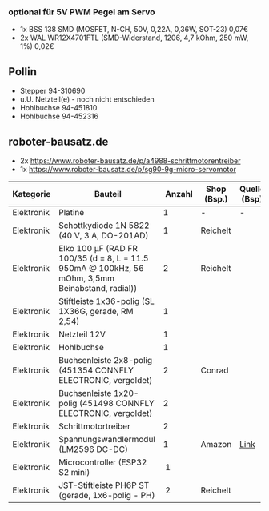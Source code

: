 ### optional für 5V PWM Pegel am Servo

* 1x BSS 138 SMD (MOSFET, N-CH, 50V, 0,22A, 0,36W, SOT-23) 0,07€
* 2x WAL WR12X4701FTL (SMD-Widerstand, 1206, 4,7 kOhm, 250 mW, 1%) 0,02€

## Pollin

* Stepper 94-310690
* u.U. Netzteil(e) - noch nicht entschieden
* Hohlbuchse 94-451810
* Hohlbuchse 94-452316

## roboter-bausatz.de

* 2x https://www.roboter-bausatz.de/p/a4988-schrittmotorentreiber
* 1x https://www.roboter-bausatz.de/p/sg90-9g-micro-servomotor


| Kategorie  | Bauteil                  | Anzahl | Shop (Bsp.) | Quelle (Bsp) |
| ---------- | ------------------------ | ------ | ----------- | ------------ |
| Elektronik | Platine                  | 1      | -           | -            |
| Elektronik | Schottkydiode 1N 5822 (40 V, 3 A, DO-201AD)           | 1      | Reichelt
| Elektronik | Elko 100 µF (RAD FR 100/35 (d = 8, L = 11.5 950mA @ 100kHz, 56 mOhm, 3,5mm Beinabstand,  radial)) | 2      | Reichelt |
| Elektronik | Stiftleiste 1x36-polig (SL 1X36G, gerade, RM 2,54) | 1      |
| Elektronik | Netzteil 12V             | 1      |
| Elektronik | Hohlbuchse               | 1      |
| Elektronik | Buchsenleiste 2x8-polig (451354 CONNFLY ELECTRONIC, vergoldet)  | 2      | Conrad
| Elektronik | Buchsenleiste 1x20-polig (451498 CONNFLY ELECTRONIC, vergoldet) | 2      |
| Elektronik | Schrittmotortreiber      | 2      |
| Elektronik | Spannungswandlermodul (LM2596 DC-DC)   | 1      | Amazon | [Link](https://www.amazon.de/Stromversorgung-Spannungsregler-Abwärtswandler-Hocheffizienter-Einstellbares/dp/B07F38DJLS) |
| Elektronik | Microcontroller (ESP32 S2 mini) | 1      |
| Elektronik | JST-Stiftleiste PH6P ST (gerade, 1x6-polig - PH) | 2      | Reichelt
